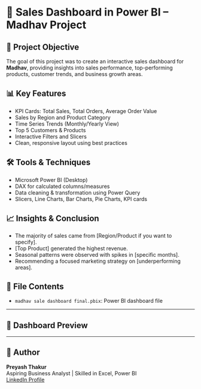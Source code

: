 # 🧾 Sales Dashboard in Power BI – Madhav Project

## 📌 Project Objective
The goal of this project was to create an interactive sales dashboard for **Madhav**, providing insights into sales performance, top-performing products, customer trends, and business growth areas.

## 📊 Key Features
- KPI Cards: Total Sales, Total Orders, Average Order Value
- Sales by Region and Product Category
- Time Series Trends (Monthly/Yearly View)
- Top 5 Customers & Products
- Interactive Filters and Slicers
- Clean, responsive layout using best practices

## 🛠 Tools & Techniques
- Microsoft Power BI (Desktop)
- DAX for calculated columns/measures
- Data cleaning & transformation using Power Query
- Slicers, Line Charts, Bar Charts, Pie Charts, KPI cards

## 📈 Insights & Conclusion
- The majority of sales came from [Region/Product if you want to specify].
- [Top Product] generated the highest revenue.
- Seasonal patterns were observed with spikes in [specific months].
- Recommending a focused marketing strategy on [underperforming areas].

## 📂 File Contents
- `madhav sale dashboard final.pbix`: Power BI dashboard file

---

## 📸 Dashboard Preview

---

## 🧠 Author
**Preyash Thakur**  
Aspiring Business Analyst | Skilled in Excel, Power BI  
[LinkedIn Profile]((https://www.linkedin.com/in/preyash-thakur?lipi=urn%3Ali%3Apage%3Ad_flagship3_profile_view_base_contact_details%3B6bOmZ0PaSQ6xrFC%2Btll0kQ%3D%3D))  
